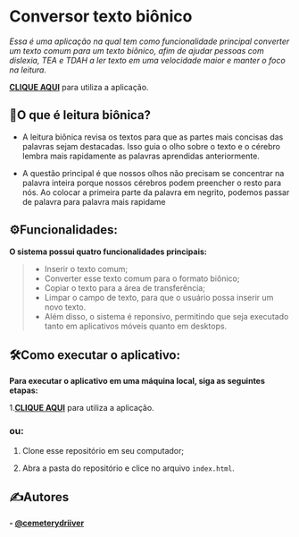# Conversor texto biônico
_Essa é uma aplicação na qual tem como funcionalidade principal converter um texto comum para um texto biônico, afim de ajudar pessoas com dislexia, TEA e TDAH a ler texto em uma velocidade maior e manter o foco na leitura._

__[CLIQUE AQUI](https://github.com/cemeterydriiver/conversorTxtBionico/deployments/activity_log?environment=github-pages)__ para utiliza a aplicação.

## 📜O que é leitura biônica?
- A leitura biônica revisa os textos para que as partes mais concisas das palavras sejam destacadas. Isso guia o olho sobre o texto e o cérebro lembra mais rapidamente as palavras aprendidas anteriormente.

- A questão principal é que nossos olhos não precisam se concentrar na palavra inteira porque nossos cérebros podem preencher o resto para nós. Ao colocar a primeira parte da palavra em negrito, podemos passar de palavra para palavra mais rapidame



## ⚙️Funcionalidades:
__O sistema possui quatro funcionalidades principais:__
> - Inserir o texto comum;
> - Converter esse texto comum para o formato biônico;
> - Copiar o texto para a área de transferência;
> - Limpar o campo de texto, para que o usuário possa inserir um novo texto.
> - Além disso, o sistema é reponsivo, permitindo que seja executado tanto em aplicativos móveis quanto em desktops.

## 🛠️Como executar o aplicativo:
__Para executar o aplicativo em uma máquina local, siga as seguintes etapas:__

1.__[CLIQUE AQUI](https://github.com/cemeterydriiver/conversorTxtBionico/deployments/activity_log?environment=github-pages)__ para utiliza a aplicação.
### __ou:__

1. Clone esse repositório em seu computador;

2. Abra a pasta do repositório e clice no arquivo `index.html`.






## ✍️Autores

__- [@cemeterydriiver](https://www.github.com/cemeterydriiver)__
